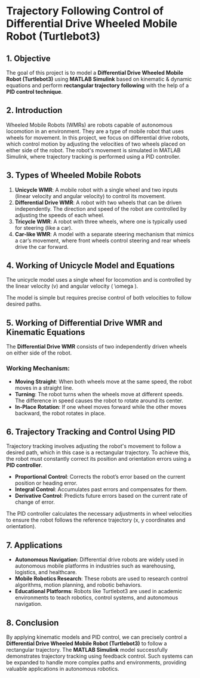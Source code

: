 # Trajectory Following Control of Differential Drive Wheeled Mobile Robot (Turtlebot3)

## 1. Objective
The goal of this project is to model a **Differential Drive Wheeled Mobile Robot (Turtlebot3)** using **MATLAB Simulink** based on kinematic & dynamic equations and perform **rectangular trajectory following** with the help of a **PID control technique**.

## 2. Introduction
Wheeled Mobile Robots (WMRs) are robots capable of autonomous locomotion in an environment. They are a type of mobile robot that uses wheels for movement. In this project, we focus on differential drive robots, which control motion by adjusting the velocities of two wheels placed on either side of the robot. The robot's movement is simulated in MATLAB Simulink, where trajectory tracking is performed using a PID controller.

## 3. Types of Wheeled Mobile Robots
1. **Unicycle WMR**: A mobile robot with a single wheel and two inputs (linear velocity and angular velocity) to control its movement.
2. **Differential Drive WMR**: A robot with two wheels that can be driven independently. The direction and speed of the robot are controlled by adjusting the speeds of each wheel.
3. **Tricycle WMR**: A robot with three wheels, where one is typically used for steering (like a car).
4. **Car-like WMR**: A model with a separate steering mechanism that mimics a car’s movement, where front wheels control steering and rear wheels drive the car forward.

## 4. Working of Unicycle Model and Equations
The unicycle model uses a single wheel for locomotion and is controlled by the linear velocity \(v\) and angular velocity \( \omega \).



The model is simple but requires precise control of both velocities to follow desired paths.

## 5. Working of Differential Drive WMR and Kinematic Equations
The **Differential Drive WMR** consists of two independently driven wheels on either side of the robot.
### Working Mechanism:
- **Moving Straight**: When both wheels move at the same speed, the robot moves in a straight line.
- **Turning**: The robot turns when the wheels move at different speeds. The difference in speed causes the robot to rotate around its center.
- **In-Place Rotation**: If one wheel moves forward while the other moves backward, the robot rotates in place.

## 6. Trajectory Tracking and Control Using PID
Trajectory tracking involves adjusting the robot's movement to follow a desired path, which in this case is a rectangular trajectory. To achieve this, the robot must constantly correct its position and orientation errors using a **PID controller**.

- **Proportional Control**: Corrects the robot’s error based on the current position or heading error.
- **Integral Control**: Accumulates past errors and compensates for them.
- **Derivative Control**: Predicts future errors based on the current rate of change of error.

The PID controller calculates the necessary adjustments in wheel velocities to ensure the robot follows the reference trajectory (x, y coordinates and orientation).

## 7. Applications
- **Autonomous Navigation**: Differential drive robots are widely used in autonomous mobile platforms in industries such as warehousing, logistics, and healthcare.
- **Mobile Robotics Research**: These robots are used to research control algorithms, motion planning, and robotic behaviors.
- **Educational Platforms**: Robots like Turtlebot3 are used in academic environments to teach robotics, control systems, and autonomous navigation.

## 8. Conclusion
By applying kinematic models and PID control, we can precisely control a **Differential Drive Wheeled Mobile Robot (Turtlebot3)** to follow a rectangular trajectory. The **MATLAB Simulink** model successfully demonstrates trajectory tracking using feedback control. Such systems can be expanded to handle more complex paths and environments, providing valuable applications in autonomous robotics.
